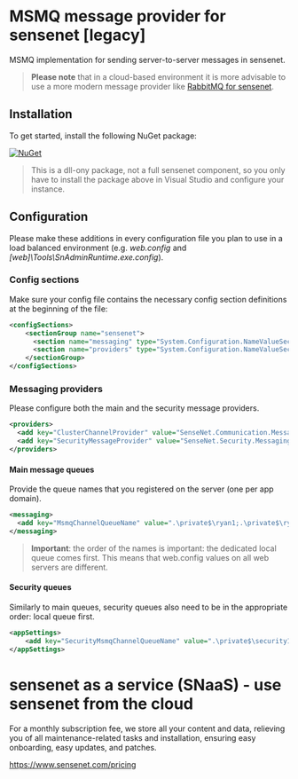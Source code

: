 # MSMQ message provider for sensenet [legacy]
MSMQ  implementation for sending server-to-server messages in sensenet.

> **Please note** that in a cloud-based environment it is more advisable to use a more modern message provider like [RabbitMQ for sensenet](https://github.com/SenseNet/sn-messaging-rabbitmq).

## Installation
To get started, install the following NuGet package:

[![NuGet](https://img.shields.io/nuget/v/SenseNet.Messaging.MSMQ.svg)](https://www.nuget.org/packages/SenseNet.Messaging.MSMQ)

> This is a dll-ony package, not a full sensenet component, so you only have to install the package above in Visual Studio and configure your instance.

## Configuration
Please make these additions in every configuration file you plan to use in a load balanced environment (e.g. _web.config_ and _[web]\Tools\SnAdminRuntime.exe.config_).

### Config sections
Make sure your config file contains the necessary config section definitions at the beginning of the file:

```xml
<configSections>
    <sectionGroup name="sensenet">
      <section name="messaging" type="System.Configuration.NameValueSectionHandler" />
      <section name="providers" type="System.Configuration.NameValueSectionHandler" />
    </sectionGroup>
</configSections>
```

### Messaging providers
Please configure both the main and the security message providers.

```xml
<providers>
  <add key="ClusterChannelProvider" value="SenseNet.Communication.Messaging.MsmqChannelProvider" />
  <add key="SecurityMessageProvider" value="SenseNet.Security.Messaging.Msmq.MsmqMessageProvider" />
</providers>
```

#### Main message queues
Provide the queue names that you registered on the server (one per app domain).

```xml
<messaging>
  <add key="MsmqChannelQueueName" value=".\private$\ryan1;.\private$\ryan2" />
</messaging>
```

> **Important**: the order of the names is important: the dedicated local queue comes first. This means that web.config values on all web servers are different.

#### Security queues
Similarly to main queues, security queues also need to be in the appropriate order: local queue first.

```xml
<appSettings>
    <add key="SecurityMsmqChannelQueueName" value=".\private$\security1;.\private$\security2" />
</appSettings>
```

# sensenet as a service (SNaaS) - use sensenet from the cloud

For a monthly subscription fee, we store all your content and data, relieving you of all maintenance-related tasks and installation, ensuring easy onboarding, easy updates, and patches.

https://www.sensenet.com/pricing
